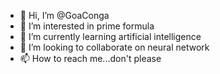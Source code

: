 - 👋 Hi, I’m @GoaConga
- 👀 I’m interested in prime formula
- 🌱 I’m currently learning artificial intelligence
- 💞️ I’m looking to collaborate on neural network
- 📫 How to reach me...don't please

<!---
GoaConga/GoaConga is a ✨ special ✨ repository because its `README.md` (this file) appears on your GitHub profile.
You can click the Preview link to take a look at your changes.
--->
